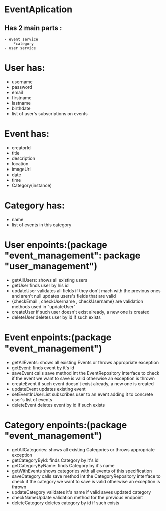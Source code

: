 # EventAplication


## Has 2 main parts :
    - event service
        *category
    - user service

# User has:
- username
- password
- email
- firstname
- lastname
- birthdate
- list of user's subscriptions on events

# Event has:
- creatorId
- title
- description
- location
- imageUrl
- date
- time
- Category(instance)

# Category has:
- name
- list of events in this category

# User enpoints:(package "event_management": package "user_management")
- getAllUsers:
  shows all existing users 
- getUser
  finds user by his id
- updateUser
   validates all fields if they don't mach with the previous ones and aren't null
   updates users's fields that are valid
- {checkEmail ,
   checkUsername ,
   checkUsername} are validation methods used in "updateUser"
- createUser
  if such user doesn't exist already, a new one is created  
- deleteUser
   deletes user by id if such exists

# Event enpoints:(package "event_management")
- getAllEvents:
  shows all existing Events or throws appropriate exception
- getEvent:
  finds event by it's id
- saveEvent
  calls save method int the EventRepository interface to check if the event we want to save is valid otherwise an exception is thrown
- createEvent
  if such event doesn't exist already, a new one is created
- updateEvent
   updates existing event
- setEventInUserList
  subscribes user to an event adding it to concrete user's list of events
- deleteEvent
  deletes event by id if such exists

# Category enpoints:(package "event_management")
- getAllCategories:
  shows all existing Categories or throws appropriate exception
- getCategoryById:
  finds Category by it's id
- getCategoryByName:
  finds Category by it's name
- getWithEvents
  shows categories with all events of this specification 
- saveCategory
  calls save method int the CategoryRepository interface to check if the category we want to save is valid otherwise an exception is thrown
- updateCategory
  validates it's name
  if valid saves updated category
- checkNameUpdate
  validation method for the previous endpoint
- deleteCategory
  deletes category by id if such exists
